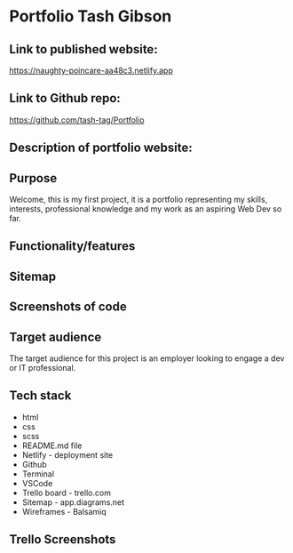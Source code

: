 # Portfolio Tash Gibson
## **Link to published website:**
https://naughty-poincare-aa48c3.netlify.app
## **Link to Github repo:**
https://github.com/tash-tag/Portfolio
## **Description of portfolio website:**
## **Purpose**
Welcome, this is my first project, it is a portfolio representing my skills, interests, professional knowledge and my work as an aspiring Web Dev so far.
## **Functionality/features**

## **Sitemap**

## **Screenshots of code**

## **Target audience**
The target audience for this project is an employer looking to engage a dev or IT professional.
## **Tech stack**
* html
* css
* scss
* README.md file
* Netlify - deployment site
* Github
* Terminal
* VSCode
* Trello board - trello.com
* Sitemap - app.diagrams.net
* Wireframes - Balsamiq
## **Trello Screenshots**